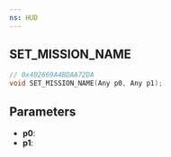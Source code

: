 ```yaml
---
ns: HUD
---
```

## SET_MISSION_NAME

```c
// 0x402669A4BDAA72DA
void SET_MISSION_NAME(Any p0, Any p1);
```

## Parameters
* **p0**:
* **p1**:
